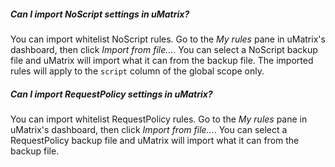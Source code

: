 ##### Can I import NoScript settings in uMatrix?

You can import whitelist NoScript rules. Go to the _My rules_ pane in uMatrix's dashboard, then click _Import from file..._. You can select a NoScript backup file and uMatrix will import what it can from the backup file. The imported rules will apply to the `script` column of the global scope only.

##### Can I import RequestPolicy settings in uMatrix?

You can import whitelist RequestPolicy rules. Go to the _My rules_ pane in uMatrix's dashboard, then click _Import from file..._. You can select a RequestPolicy backup file and uMatrix will import what it can from the backup file.
